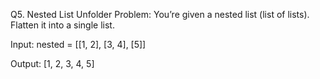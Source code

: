 Q5. Nested List Unfolder
Problem:
You’re given a nested list (list of lists). Flatten it into a single list.

Input:
nested = [[1, 2], [3, 4], [5]]

Output:
[1, 2, 3, 4, 5]